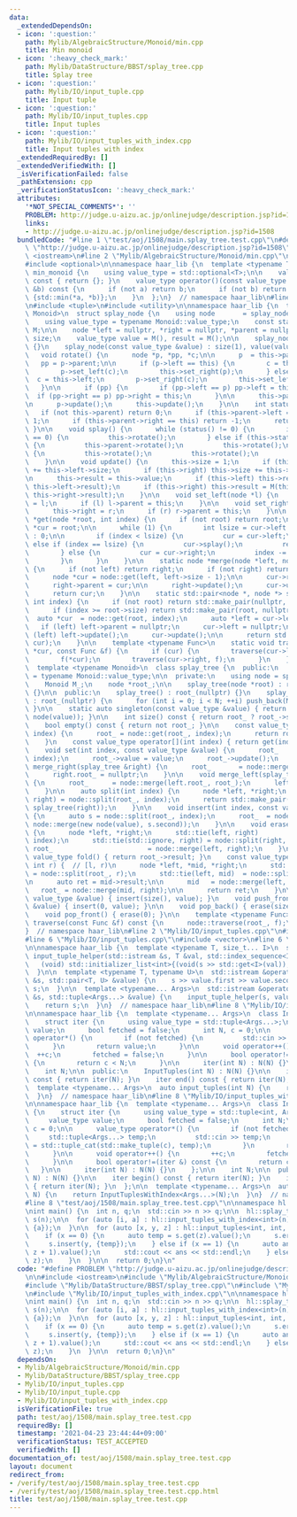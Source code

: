 ```yaml
---
data:
  _extendedDependsOn:
  - icon: ':question:'
    path: Mylib/AlgebraicStructure/Monoid/min.cpp
    title: Min monoid
  - icon: ':heavy_check_mark:'
    path: Mylib/DataStructure/BBST/splay_tree.cpp
    title: Splay tree
  - icon: ':question:'
    path: Mylib/IO/input_tuple.cpp
    title: Input tuple
  - icon: ':question:'
    path: Mylib/IO/input_tuples.cpp
    title: Input tuples
  - icon: ':question:'
    path: Mylib/IO/input_tuples_with_index.cpp
    title: Input tuples with index
  _extendedRequiredBy: []
  _extendedVerifiedWith: []
  _isVerificationFailed: false
  _pathExtension: cpp
  _verificationStatusIcon: ':heavy_check_mark:'
  attributes:
    '*NOT_SPECIAL_COMMENTS*': ''
    PROBLEM: http://judge.u-aizu.ac.jp/onlinejudge/description.jsp?id=1508
    links:
    - http://judge.u-aizu.ac.jp/onlinejudge/description.jsp?id=1508
  bundledCode: "#line 1 \"test/aoj/1508/main.splay_tree.test.cpp\"\n#define PROBLEM\
    \ \"http://judge.u-aizu.ac.jp/onlinejudge/description.jsp?id=1508\"\n\n#include\
    \ <iostream>\n#line 2 \"Mylib/AlgebraicStructure/Monoid/min.cpp\"\n#include <algorithm>\n\
    #include <optional>\n\nnamespace haar_lib {\n  template <typename T>\n  struct\
    \ min_monoid {\n    using value_type = std::optional<T>;\n\n    value_type operator()()\
    \ const { return {}; }\n    value_type operator()(const value_type &a, const value_type\
    \ &b) const {\n      if (not a) return b;\n      if (not b) return a;\n      return\
    \ {std::min(*a, *b)};\n    }\n  };\n}  // namespace haar_lib\n#line 2 \"Mylib/DataStructure/BBST/splay_tree.cpp\"\
    \n#include <tuple>\n#include <utility>\n\nnamespace haar_lib {\n  template <typename\
    \ Monoid>\n  struct splay_node {\n    using node       = splay_node<Monoid>;\n\
    \    using value_type = typename Monoid::value_type;\n    const static Monoid\
    \ M;\n\n    node *left = nullptr, *right = nullptr, *parent = nullptr;\n    int\
    \ size;\n    value_type value = M(), result = M();\n\n    splay_node() : size(1)\
    \ {}\n    splay_node(const value_type &value) : size(1), value(value) {}\n\n \
    \   void rotate() {\n      node *p, *pp, *c;\n\n      p  = this->parent;\n   \
    \   pp = p->parent;\n\n      if (p->left == this) {\n        c = this->right;\n\
    \        p->set_left(c);\n        this->set_right(p);\n      } else {\n      \
    \  c = this->left;\n        p->set_right(c);\n        this->set_left(p);\n   \
    \   }\n\n      if (pp) {\n        if (pp->left == p) pp->left = this;\n      \
    \  if (pp->right == p) pp->right = this;\n      }\n\n      this->parent = pp;\n\
    \n      p->update();\n      this->update();\n    }\n\n    int status() {\n   \
    \   if (not this->parent) return 0;\n      if (this->parent->left == this) return\
    \ 1;\n      if (this->parent->right == this) return -1;\n      return 0;\n   \
    \ }\n\n    void splay() {\n      while (status() != 0) {\n        if (this->parent->status()\
    \ == 0) {\n          this->rotate();\n        } else if (this->status() == this->parent->status())\
    \ {\n          this->parent->rotate();\n          this->rotate();\n        } else\
    \ {\n          this->rotate();\n          this->rotate();\n        }\n      }\n\
    \    }\n\n    void update() {\n      this->size = 1;\n      if (this->left) this->size\
    \ += this->left->size;\n      if (this->right) this->size += this->right->size;\n\
    \n      this->result = this->value;\n      if (this->left) this->result = M(this->result,\
    \ this->left->result);\n      if (this->right) this->result = M(this->result,\
    \ this->right->result);\n    }\n\n    void set_left(node *l) {\n      this->left\
    \ = l;\n      if (l) l->parent = this;\n    }\n\n    void set_right(node *r) {\n\
    \      this->right = r;\n      if (r) r->parent = this;\n    }\n\n    static node\
    \ *get(node *root, int index) {\n      if (not root) return root;\n      node\
    \ *cur = root;\n\n      while (1) {\n        int lsize = cur->left ? cur->left->size\
    \ : 0;\n\n        if (index < lsize) {\n          cur = cur->left;\n        }\
    \ else if (index == lsize) {\n          cur->splay();\n          return cur;\n\
    \        } else {\n          cur = cur->right;\n          index -= lsize + 1;\n\
    \        }\n      }\n    }\n\n    static node *merge(node *left, node *right)\
    \ {\n      if (not left) return right;\n      if (not right) return left;\n\n\
    \      node *cur = node::get(left, left->size - 1);\n\n      cur->right    = right;\n\
    \      right->parent = cur;\n\n      right->update();\n      cur->update();\n\n\
    \      return cur;\n    }\n\n    static std::pair<node *, node *> split(node *root,\
    \ int index) {\n      if (not root) return std::make_pair(nullptr, nullptr);\n\
    \      if (index >= root->size) return std::make_pair(root, nullptr);\n\n    \
    \  auto *cur  = node::get(root, index);\n      auto *left = cur->left;\n\n   \
    \   if (left) left->parent = nullptr;\n      cur->left = nullptr;\n\n      if\
    \ (left) left->update();\n      cur->update();\n\n      return std::make_pair(left,\
    \ cur);\n    }\n\n    template <typename Func>\n    static void traverse(node\
    \ *cur, const Func &f) {\n      if (cur) {\n        traverse(cur->left, f);\n\
    \        f(*cur);\n        traverse(cur->right, f);\n      }\n    }\n  };\n\n\
    \  template <typename Monoid>\n  class splay_tree {\n  public:\n    using value_type\
    \ = typename Monoid::value_type;\n\n  private:\n    using node = splay_node<Monoid>;\n\
    \    Monoid M_;\n    node *root_;\n\n    splay_tree(node *root) : root_(root)\
    \ {}\n\n  public:\n    splay_tree() : root_(nullptr) {}\n    splay_tree(int N)\
    \ : root_(nullptr) {\n      for (int i = 0; i < N; ++i) push_back(M_());\n   \
    \ }\n\n    static auto singleton(const value_type &value) { return splay_tree(new\
    \ node(value)); }\n\n    int size() const { return root_ ? root_->size : 0; }\n\
    \    bool empty() const { return not root_; }\n\n    const value_type get(int\
    \ index) {\n      root_ = node::get(root_, index);\n      return root_->value;\n\
    \    }\n    const value_type operator[](int index) { return get(index); }\n\n\
    \    void set(int index, const value_type &value) {\n      root_        = node::get(root_,\
    \ index);\n      root_->value = value;\n      root_->update();\n    }\n\n    void\
    \ merge_right(splay_tree &right) {\n      root_       = node::merge(root_, right.root);\n\
    \      right.root_ = nullptr;\n    }\n\n    void merge_left(splay_tree &left)\
    \ {\n      root_      = node::merge(left.root_, root_);\n      left.root_ = nullptr;\n\
    \    }\n\n    auto split(int index) {\n      node *left, *right;\n      std::tie(left,\
    \ right) = node::split(root_, index);\n      return std::make_pair(splay_tree(left),\
    \ splay_tree(right));\n    }\n\n    void insert(int index, const value_type &value)\
    \ {\n      auto s = node::split(root_, index);\n      root_  = node::merge(s.first,\
    \ node::merge(new node(value), s.second));\n    }\n\n    void erase(int index)\
    \ {\n      node *left, *right;\n      std::tie(left, right)        = node::split(root_,\
    \ index);\n      std::tie(std::ignore, right) = node::split(right, 1);\n     \
    \ root_                        = node::merge(left, right);\n    }\n\n    const\
    \ value_type fold() { return root_->result; }\n    const value_type fold(int l,\
    \ int r) {  // [l, r)\n      node *left, *mid, *right;\n      std::tie(mid, right)\
    \ = node::split(root_, r);\n      std::tie(left, mid)  = node::split(mid, l);\n\
    \n      auto ret = mid->result;\n\n      mid   = node::merge(left, mid);\n   \
    \   root_ = node::merge(mid, right);\n\n      return ret;\n    }\n\n    void push_back(const\
    \ value_type &value) { insert(size(), value); }\n    void push_front(const value_type\
    \ &value) { insert(0, value); }\n\n    void pop_back() { erase(size() - 1); }\n\
    \    void pop_front() { erase(0); }\n\n    template <typename Func>\n    void\
    \ traverse(const Func &f) const {\n      node::traverse(root_, f);\n    }\n  };\n\
    }  // namespace haar_lib\n#line 2 \"Mylib/IO/input_tuples.cpp\"\n#include <initializer_list>\n\
    #line 6 \"Mylib/IO/input_tuples.cpp\"\n#include <vector>\n#line 6 \"Mylib/IO/input_tuple.cpp\"\
    \n\nnamespace haar_lib {\n  template <typename T, size_t... I>\n  static void\
    \ input_tuple_helper(std::istream &s, T &val, std::index_sequence<I...>) {\n \
    \   (void) std::initializer_list<int>{(void(s >> std::get<I>(val)), 0)...};\n\
    \  }\n\n  template <typename T, typename U>\n  std::istream &operator>>(std::istream\
    \ &s, std::pair<T, U> &value) {\n    s >> value.first >> value.second;\n    return\
    \ s;\n  }\n\n  template <typename... Args>\n  std::istream &operator>>(std::istream\
    \ &s, std::tuple<Args...> &value) {\n    input_tuple_helper(s, value, std::make_index_sequence<sizeof...(Args)>());\n\
    \    return s;\n  }\n}  // namespace haar_lib\n#line 8 \"Mylib/IO/input_tuples.cpp\"\
    \n\nnamespace haar_lib {\n  template <typename... Args>\n  class InputTuples {\n\
    \    struct iter {\n      using value_type = std::tuple<Args...>;\n      value_type\
    \ value;\n      bool fetched = false;\n      int N, c = 0;\n\n      value_type\
    \ operator*() {\n        if (not fetched) {\n          std::cin >> value;\n  \
    \      }\n        return value;\n      }\n\n      void operator++() {\n      \
    \  ++c;\n        fetched = false;\n      }\n\n      bool operator!=(iter &) const\
    \ {\n        return c < N;\n      }\n\n      iter(int N) : N(N) {}\n    };\n\n\
    \    int N;\n\n  public:\n    InputTuples(int N) : N(N) {}\n\n    iter begin()\
    \ const { return iter(N); }\n    iter end() const { return iter(N); }\n  };\n\n\
    \  template <typename... Args>\n  auto input_tuples(int N) {\n    return InputTuples<Args...>(N);\n\
    \  }\n}  // namespace haar_lib\n#line 8 \"Mylib/IO/input_tuples_with_index.cpp\"\
    \n\nnamespace haar_lib {\n  template <typename... Args>\n  class InputTuplesWithIndex\
    \ {\n    struct iter {\n      using value_type = std::tuple<int, Args...>;\n \
    \     value_type value;\n      bool fetched = false;\n      int N;\n      int\
    \ c = 0;\n\n      value_type operator*() {\n        if (not fetched) {\n     \
    \     std::tuple<Args...> temp;\n          std::cin >> temp;\n          value\
    \ = std::tuple_cat(std::make_tuple(c), temp);\n        }\n        return value;\n\
    \      }\n\n      void operator++() {\n        ++c;\n        fetched = false;\n\
    \      }\n\n      bool operator!=(iter &) const {\n        return c < N;\n   \
    \   }\n\n      iter(int N) : N(N) {}\n    };\n\n    int N;\n\n  public:\n    InputTuplesWithIndex(int\
    \ N) : N(N) {}\n\n    iter begin() const { return iter(N); }\n    iter end() const\
    \ { return iter(N); }\n  };\n\n  template <typename... Args>\n  auto input_tuples_with_index(int\
    \ N) {\n    return InputTuplesWithIndex<Args...>(N);\n  }\n}  // namespace haar_lib\n\
    #line 8 \"test/aoj/1508/main.splay_tree.test.cpp\"\n\nnamespace hl = haar_lib;\n\
    \nint main() {\n  int n, q;\n  std::cin >> n >> q;\n\n  hl::splay_tree<hl::min_monoid<int>>\
    \ s(n);\n\n  for (auto [i, a] : hl::input_tuples_with_index<int>(n)) {\n    s.set(i,\
    \ {a});\n  }\n\n  for (auto [x, y, z] : hl::input_tuples<int, int, int>(q)) {\n\
    \    if (x == 0) {\n      auto temp = s.get(z).value();\n      s.erase(z);\n \
    \     s.insert(y, {temp});\n    } else if (x == 1) {\n      auto ans = s.fold(y,\
    \ z + 1).value();\n      std::cout << ans << std::endl;\n    } else {\n      s.set(y,\
    \ z);\n    }\n  }\n\n  return 0;\n}\n"
  code: "#define PROBLEM \"http://judge.u-aizu.ac.jp/onlinejudge/description.jsp?id=1508\"\
    \n\n#include <iostream>\n#include \"Mylib/AlgebraicStructure/Monoid/min.cpp\"\n\
    #include \"Mylib/DataStructure/BBST/splay_tree.cpp\"\n#include \"Mylib/IO/input_tuples.cpp\"\
    \n#include \"Mylib/IO/input_tuples_with_index.cpp\"\n\nnamespace hl = haar_lib;\n\
    \nint main() {\n  int n, q;\n  std::cin >> n >> q;\n\n  hl::splay_tree<hl::min_monoid<int>>\
    \ s(n);\n\n  for (auto [i, a] : hl::input_tuples_with_index<int>(n)) {\n    s.set(i,\
    \ {a});\n  }\n\n  for (auto [x, y, z] : hl::input_tuples<int, int, int>(q)) {\n\
    \    if (x == 0) {\n      auto temp = s.get(z).value();\n      s.erase(z);\n \
    \     s.insert(y, {temp});\n    } else if (x == 1) {\n      auto ans = s.fold(y,\
    \ z + 1).value();\n      std::cout << ans << std::endl;\n    } else {\n      s.set(y,\
    \ z);\n    }\n  }\n\n  return 0;\n}\n"
  dependsOn:
  - Mylib/AlgebraicStructure/Monoid/min.cpp
  - Mylib/DataStructure/BBST/splay_tree.cpp
  - Mylib/IO/input_tuples.cpp
  - Mylib/IO/input_tuple.cpp
  - Mylib/IO/input_tuples_with_index.cpp
  isVerificationFile: true
  path: test/aoj/1508/main.splay_tree.test.cpp
  requiredBy: []
  timestamp: '2021-04-23 23:44:44+09:00'
  verificationStatus: TEST_ACCEPTED
  verifiedWith: []
documentation_of: test/aoj/1508/main.splay_tree.test.cpp
layout: document
redirect_from:
- /verify/test/aoj/1508/main.splay_tree.test.cpp
- /verify/test/aoj/1508/main.splay_tree.test.cpp.html
title: test/aoj/1508/main.splay_tree.test.cpp
---
```

